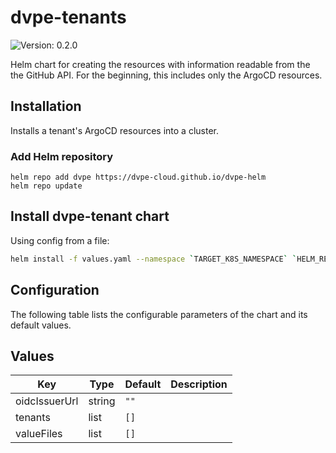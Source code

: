 # dvpe-tenants

![Version: 0.2.0](https://img.shields.io/badge/Version-0.2.0-informational?style=flat-square)

Helm chart for creating the resources with information readable from the the GitHub API. For the beginning, this includes only the ArgoCD resources.

## Installation
Installs a tenant's ArgoCD resources into a cluster.

### Add Helm repository

```shell
helm repo add dvpe https://dvpe-cloud.github.io/dvpe-helm
helm repo update
```

## Install dvpe-tenant chart

Using config from a file:

```bash
helm install -f values.yaml --namespace `TARGET_K8S_NAMESPACE` `HELM_RELEASE_NAME` dvpe/dvpe-tenant
```

## Configuration

The following table lists the configurable parameters of the chart and its default values.

## Values

| Key | Type | Default | Description |
|-----|------|---------|-------------|
| oidcIssuerUrl | string | `""` |  |
| tenants | list | `[]` |  |
| valueFiles | list | `[]` |  |

